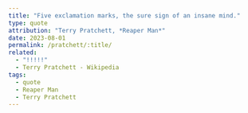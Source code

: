 ```yaml
---
title: "Five exclamation marks, the sure sign of an insane mind."
type: quote
attribution: "Terry Pratchett, *Reaper Man*"
date: 2023-08-01
permalink: /pratchett/:title/
related:
  - "!!!!!"
  - Terry Pratchett - Wikipedia
tags:
  - quote
  - Reaper Man
  - Terry Pratchett
---
```

